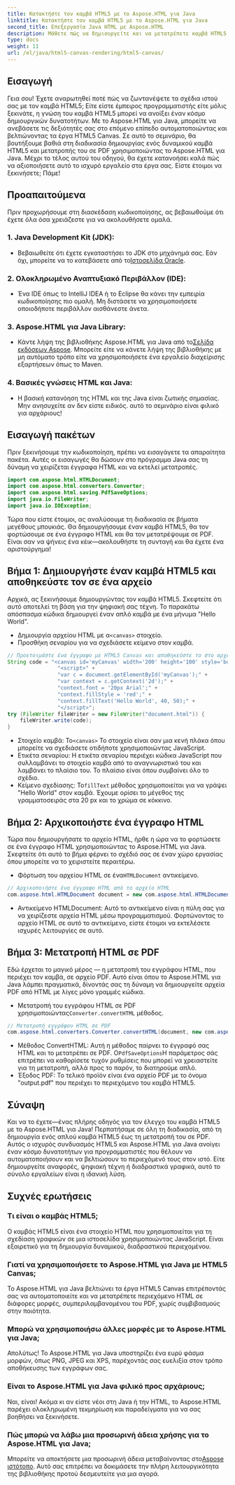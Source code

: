 ```yaml
---
title: Κατακτήστε τον καμβά HTML5 με το Aspose.HTML για Java
linktitle: Κατακτήστε τον καμβά HTML5 με το Aspose.HTML για Java
second_title: Επεξεργασία Java HTML με Aspose.HTML
description: Μάθετε πώς να δημιουργείτε και να μετατρέπετε καμβά HTML5 σε PDF χρησιμοποιώντας το Aspose.HTML για Java. Αυτός ο οδηγός είναι ιδανικός για προγραμματιστές που θέλουν να βελτιώσουν τα έργα τους στον ιστό.
type: docs
weight: 11
url: /el/java/html5-canvas-rendering/html5-canvas/
---
```

## Εισαγωγή
Γεια σου! Έχετε αναρωτηθεί ποτέ πώς να ζωντανέψετε τα σχέδια ιστού σας με τον καμβά HTML5; Είτε είστε έμπειρος προγραμματιστής είτε μόλις ξεκινάτε, η γνώση του καμβά HTML5 μπορεί να ανοίξει έναν κόσμο δημιουργικών δυνατοτήτων. Με το Aspose.HTML για Java, μπορείτε να ανεβάσετε τις δεξιότητές σας στο επόμενο επίπεδο αυτοματοποιώντας και βελτιώνοντας τα έργα HTML5 Canvas. Σε αυτό το σεμινάριο, θα βουτήξουμε βαθιά στη διαδικασία δημιουργίας ενός δυναμικού καμβά HTML5 και μετατροπής του σε PDF χρησιμοποιώντας το Aspose.HTML για Java. Μέχρι το τέλος αυτού του οδηγού, θα έχετε κατανοήσει καλά πώς να αξιοποιήσετε αυτό το ισχυρό εργαλείο στα έργα σας. Είστε έτοιμοι να ξεκινήσετε; Πάμε!
## Προαπαιτούμενα
Πριν προχωρήσουμε στη διασκέδαση κωδικοποίησης, ας βεβαιωθούμε ότι έχετε όλα όσα χρειάζεστε για να ακολουθήσετε ομαλά.
### 1. Java Development Kit (JDK):
   -  Βεβαιωθείτε ότι έχετε εγκαταστήσει το JDK στο μηχάνημά σας. Εάν όχι, μπορείτε να το κατεβάσετε από το[Ιστοσελίδα Oracle](https://www.oracle.com/java/technologies/javase-jdk11-downloads.html).
### 2. Ολοκληρωμένο Αναπτυξιακό Περιβάλλον (IDE):
   - Ένα IDE όπως το IntelliJ IDEA ή το Eclipse θα κάνει την εμπειρία κωδικοποίησης πιο ομαλή. Μη διστάσετε να χρησιμοποιήσετε οποιοδήποτε περιβάλλον αισθάνεστε άνετα.
### 3. Aspose.HTML για Java Library:
   -  Κάντε λήψη της βιβλιοθήκης Aspose.HTML για Java από το[Σελίδα εκδόσεων Aspose](https://releases.aspose.com/html/java/). Μπορείτε είτε να κάνετε λήψη της βιβλιοθήκης με μη αυτόματο τρόπο είτε να χρησιμοποιήσετε ένα εργαλείο διαχείρισης εξαρτήσεων όπως το Maven.
### 4. Βασικές γνώσεις HTML και Java:
   - Η βασική κατανόηση της HTML και της Java είναι ζωτικής σημασίας. Μην ανησυχείτε αν δεν είστε ειδικός. αυτό το σεμινάριο είναι φιλικό για αρχάριους!
## Εισαγωγή πακέτων
Πριν ξεκινήσουμε την κωδικοποίηση, πρέπει να εισαγάγετε τα απαραίτητα πακέτα. Αυτές οι εισαγωγές θα δώσουν στο πρόγραμμα Java σας τη δύναμη να χειρίζεται έγγραφα HTML και να εκτελεί μετατροπές.
```java
import com.aspose.html.HTMLDocument;
import com.aspose.html.converters.Converter;
import com.aspose.html.saving.PdfSaveOptions;
import java.io.FileWriter;
import java.io.IOException;
```
Τώρα που είστε έτοιμοι, ας αναλύσουμε τη διαδικασία σε βήματα μεγέθους μπουκιάς. Θα δημιουργήσουμε έναν καμβά HTML5, θα τον φορτώσουμε σε ένα έγγραφο HTML και θα τον μετατρέψουμε σε PDF. Είναι σαν να ψήνεις ένα κέικ—ακολουθήστε τη συνταγή και θα έχετε ένα αριστούργημα!
## Βήμα 1: Δημιουργήστε έναν καμβά HTML5 και αποθηκεύστε τον σε ένα αρχείο
Αρχικά, ας ξεκινήσουμε δημιουργώντας τον καμβά HTML5. Σκεφτείτε ότι αυτό αποτελεί τη βάση για την ψηφιακή σας τέχνη. Το παρακάτω απόσπασμα κώδικα δημιουργεί έναν απλό καμβά με ένα μήνυμα "Hello World".

-  Δημιουργία αρχείου HTML με α`<canvas>` στοιχείο.
- Προσθήκη σεναρίου για να σχεδιάσετε κείμενο στον καμβά.
```java
// Προετοιμάστε ένα έγγραφο με HTML5 Canvas και αποθηκεύστε το στο αρχείο 'document.html'
String code = "<canvas id='myCanvas' width='200' height='100' style='border:1px solid #d3d3d3;'></canvas>" +
				"<script>" +
				"var c = document.getElementById('myCanvas');" +
				"var context = c.getContext('2d');" +
				"context.font = '20px Arial';" +
				"context.fillStyle = 'red';" +
				"context.fillText('Hello World', 40, 50);" +
				"</script>";
try (FileWriter fileWriter = new FileWriter("document.html")) {
    fileWriter.write(code);
}
```

-  Στοιχείο καμβά: Το`<canvas>` Το στοιχείο είναι σαν μια κενή πλάκα όπου μπορείτε να σχεδιάσετε οτιδήποτε χρησιμοποιώντας JavaScript.
- Ετικέτα σεναρίου: Η ετικέτα σεναρίου περιέχει κώδικα JavaScript που συλλαμβάνει το στοιχείο καμβά από το αναγνωριστικό του και λαμβάνει το πλαίσιο του. Το πλαίσιο είναι όπου συμβαίνει όλο το σχέδιο.
-  Κείμενο σχεδίασης: Το`fillText` μέθοδος χρησιμοποιείται για να γράψει "Hello World" στον καμβά. Έχουμε ορίσει το μέγεθος της γραμματοσειράς στα 20 px και το χρώμα σε κόκκινο.
## Βήμα 2: Αρχικοποιήστε ένα έγγραφο HTML
Τώρα που δημιουργήσατε το αρχείο HTML, ήρθε η ώρα να το φορτώσετε σε ένα έγγραφο HTML χρησιμοποιώντας το Aspose.HTML για Java. Σκεφτείτε ότι αυτό το βήμα φέρνει το σχέδιό σας σε έναν χώρο εργασίας όπου μπορείτε να το χειριστείτε περαιτέρω.

-  Φόρτωση του αρχείου HTML σε ένα`HTMLDocument` αντικείμενο.
```java
// Αρχικοποιήστε ένα έγγραφο HTML από το αρχείο HTML
com.aspose.html.HTMLDocument document = new com.aspose.html.HTMLDocument("document.html");
```

- Αντικείμενο HTMLDocument: Αυτό το αντικείμενο είναι η πύλη σας για να χειρίζεστε αρχεία HTML μέσω προγραμματισμού. Φορτώνοντας το αρχείο HTML σε αυτό το αντικείμενο, είστε έτοιμοι να εκτελέσετε ισχυρές λειτουργίες σε αυτό.
## Βήμα 3: Μετατροπή HTML σε PDF
Εδώ έρχεται το μαγικό μέρος — η μετατροπή του εγγράφου HTML, που περιέχει τον καμβά, σε αρχείο PDF. Αυτό είναι όπου το Aspose.HTML για Java λάμπει πραγματικά, δίνοντάς σας τη δύναμη να δημιουργείτε αρχεία PDF από HTML με λίγες μόνο γραμμές κώδικα.

-  Μετατροπή του εγγράφου HTML σε PDF χρησιμοποιώντας`Converter.convertHTML` μέθοδος.
```java
// Μετατροπή εγγράφου HTML σε PDF
com.aspose.html.converters.Converter.convertHTML(document, new com.aspose.html.saving.PdfSaveOptions(), "output.pdf");
```

-  Μέθοδος ConvertHTML: Αυτή η μέθοδος παίρνει το έγγραφό σας HTML και το μετατρέπει σε PDF. Ο`PdfSaveOptions`Η παράμετρος σάς επιτρέπει να καθορίσετε τυχόν ρυθμίσεις που μπορεί να χρειαστείτε για τη μετατροπή, αλλά προς το παρόν, το διατηρούμε απλό.
- Έξοδος PDF: Το τελικό προϊόν είναι ένα αρχείο PDF με το όνομα "output.pdf" που περιέχει το περιεχόμενο του καμβά HTML5.

## Σύναψη
Και να το έχετε—ένας πλήρης οδηγός για τον έλεγχο του καμβά HTML5 με το Aspose.HTML για Java! Περπατήσαμε σε όλη τη διαδικασία, από τη δημιουργία ενός απλού καμβά HTML5 έως τη μετατροπή του σε PDF. Αυτός ο ισχυρός συνδυασμός HTML5 και Aspose.HTML για Java ανοίγει έναν κόσμο δυνατοτήτων για προγραμματιστές που θέλουν να αυτοματοποιήσουν και να βελτιώσουν το περιεχόμενό τους στον ιστό. Είτε δημιουργείτε αναφορές, ψηφιακή τέχνη ή διαδραστικά γραφικά, αυτό το σύνολο εργαλείων είναι η ιδανική λύση.
## Συχνές ερωτήσεις
### Τι είναι ο καμβάς HTML5;
Ο καμβάς HTML5 είναι ένα στοιχείο HTML που χρησιμοποιείται για τη σχεδίαση γραφικών σε μια ιστοσελίδα χρησιμοποιώντας JavaScript. Είναι εξαιρετικό για τη δημιουργία δυναμικού, διαδραστικού περιεχομένου.
### Γιατί να χρησιμοποιήσετε το Aspose.HTML για Java με HTML5 Canvas;
Το Aspose.HTML για Java βελτιώνει τα έργα HTML5 Canvas επιτρέποντάς σας να αυτοματοποιείτε και να μετατρέπετε περιεχόμενο HTML σε διάφορες μορφές, συμπεριλαμβανομένου του PDF, χωρίς συμβιβασμούς στην ποιότητα.
### Μπορώ να χρησιμοποιήσω άλλες μορφές με το Aspose.HTML για Java;
Απολύτως! Το Aspose.HTML για Java υποστηρίζει ένα ευρύ φάσμα μορφών, όπως PNG, JPEG και XPS, παρέχοντάς σας ευελιξία στον τρόπο αποθήκευσης των εγγράφων σας.
### Είναι το Aspose.HTML για Java φιλικό προς αρχάριους;
Ναι, είναι! Ακόμα κι αν είστε νέοι στη Java ή την HTML, το Aspose.HTML παρέχει ολοκληρωμένη τεκμηρίωση και παραδείγματα για να σας βοηθήσει να ξεκινήσετε.
### Πώς μπορώ να λάβω μια προσωρινή άδεια χρήσης για το Aspose.HTML για Java;
 Μπορείτε να αποκτήσετε μια προσωρινή άδεια μεταβαίνοντας στο[Aspose ιστότοπο](https://purchase.aspose.com/temporary-license/). Αυτό σας επιτρέπει να δοκιμάσετε την πλήρη λειτουργικότητα της βιβλιοθήκης προτού δεσμευτείτε για μια αγορά.